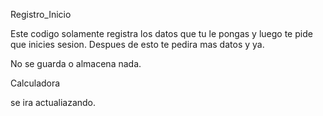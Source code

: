 Registro_Inicio

Este codigo solamente registra los datos que tu le pongas y luego te pide que inicies sesion.
Despues de esto te pedira mas datos y ya.

No se guarda o almacena nada. 

Calculadora

se ira actualiazando.

